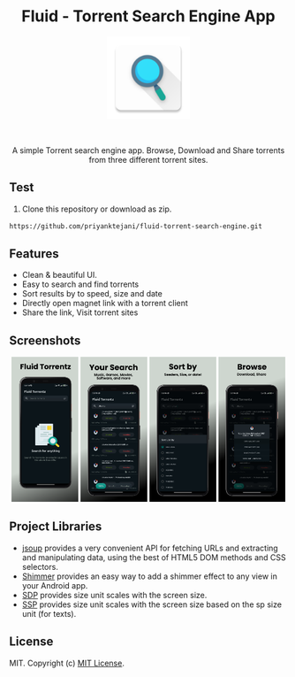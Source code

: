 <h1 align="center">Fluid - Torrent Search Engine App</h1>

<p align="center">
  <img width="150" src="https://github.com/priyanktejani/fluid-torrent-search-engine/blob/master/screenshots/logo.png">
</p>

<br>

<p align="center"> A simple Torrent search engine app. Browse, Download and Share torrents from three different torrent sites.</p>
<div align="center">

</div>

## Test

1. Clone this repository or download as zip.

```sh
https://github.com/priyanktejani/fluid-torrent-search-engine.git
``` 

## Features
- Clean & beautiful UI.
- Easy to search and find torrents
- Sort results by to speed, size and date
- Directly open magnet link with a torrent client
- Share the link, Visit torrent sites


## Screenshots

<p align="center">
	<img width=24%; src="https://github.com/priyanktejani/fluid-torrent-search-engine/blob/master/screenshots/1.png">
	<img width=24%; src="https://github.com/priyanktejani/fluid-torrent-search-engine/blob/master/screenshots/2.png">
  <img width=24%; src="https://github.com/priyanktejani/fluid-torrent-search-engine/blob/master/screenshots/3.png">
	<img width=24%; src="https://github.com/priyanktejani/fluid-torrent-search-engine/blob/master/screenshots/4.png">
</p>

## Project Libraries
- [jsoup](https://jsoup.org) provides a very convenient API for fetching URLs and extracting and manipulating data, using the best of HTML5 DOM methods and CSS selectors. 
- [Shimmer](http://facebook.github.io/shimmer-android/) provides an easy way to add a shimmer effect to any view in your Android app. 
- [SDP](https://github.com/intuit/sdp) provides size unit scales with the screen size. 
- [SSP](https://github.com/intuit/ssp) provides size unit scales with the screen size based on the sp size unit (for texts). 

## License

MIT. Copyright (c) [MIT License](./LICENSE).
